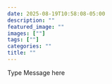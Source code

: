 ```yaml
---
date: 2025-08-19T10:58:08-05:00
description: ""
featured_image: ""
images: [""]
tags: [""]
categories: ""
title: ""
---
```

Type Message here


